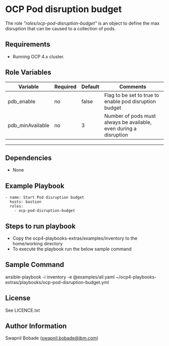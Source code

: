 OCP Pod disruption budget
=======================================

The role *"roles/ocp-pod-disruption-budget"* is an object to define the max disruption that can be caused to a collection of pods.



Requirements
------------

 - Running OCP 4.x cluster.


Role Variables
--------------

| Variable                       | Required | Default                   |Comments                                                                                                                                                                                                                                                                          |
|--------------------------------|----------|---------------------------|----------------------------------------------------------------------------------------------------------------------------------------------------------------------------------------------------------------------------------------------------------------------------------|
| pdb_enable        		     | no       | false                     | Flag to be set to true to enable pod disruption budget |   
| pdb_minAvailable        		 | no       | 3                         | Number of pods must always be available, even during a disruption |                      
-------------------------------------------------------------------------------------------------------------------------------------------------------------------------------------------------------------------------------------------------------------------------------------------------------------------------------------------------------------


Dependencies
------------

 - None


Example Playbook
----------------

    - name: Start Pod disruption budget
      hosts: bastion
      roles:
        - ocp-pod-disruption-budget


Steps to run playbook
----------------------

 - Copy the ocp4-playbooks-extras/examples/inventory to the home/working directory
 - To execute the playbook run the below sample command


Sample Command
---------------

ansible-playbook -i inventory -e @examples/all.yaml ~/ocp4-playbooks-extras/playbooks/ocp-pod-disruption-budget.yml


License
-------

See LICENCE.txt


Author Information
------------------

Swapnil Bobade (swapnil.bobade@ibm.com)
